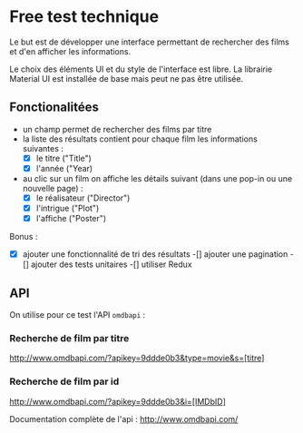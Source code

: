 # Free test technique

Le but est de développer une interface permettant de rechercher des films et d'en afficher les informations.

Le choix des éléments UI et du style de l'interface est libre. La librairie Material UI est installée de base mais peut ne pas être utilisée.

## Fonctionalitées

* un champ permet de rechercher des films par titre 
* la liste des résultats contient pour chaque film les informations suivantes :
  -[x] le titre ("Title")
  -[x] l'année ("Year)
* au clic sur un film on affiche les détails suivant (dans une pop-in ou une nouvelle page) :
  -[x] le réalisateur ("Director")
  -[x] l'intrigue ("Plot")
  -[x] l'affiche ("Poster")

Bonus :
-[x] ajouter une fonctionnalité de tri des résultats
-[] ajouter une pagination
-[] ajouter des tests unitaires
-[] utiliser Redux

## API

On utilise pour ce test l'API `omdbapi` :

### Recherche de film par titre

http://www.omdbapi.com/?apikey=9ddde0b3&type=movie&s=[titre]

### Recherche de film par id

http://www.omdbapi.com/?apikey=9ddde0b3&i=[IMDbID]

Documentation complète de l'api : http://www.omdbapi.com/
